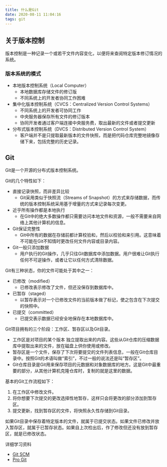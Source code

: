 ```yaml
---
title: 什么是Git
date: 2020-08-11 11:04:16
tags: git
---
```


## 关于版本控制

版本控制是一种记录一个或若干文件内容变化，以便将来查阅特定版本修订情况的系统。

### 版本系统的模式

* 本地版本控制系统（Local Computer）
    * 本地数据库存储文件的修订版
    * 不同系统上的开发者协同工作困难
* 集中化版本控制系统（CVCS：Centralized Version Control Systems）
    * 不同系统上的开发者可协同工作
    * 中央服务器保存所有文件的修订版本
    * 协同开发者通过客户端连接中央服务费，取出最新的文件或者提交更新
* 分布式版本控制系统（DVCS：Distributed Version Control System）
    * 客户端并不是只提取最新版本的文件快照，而是把代码仓库完整地镜像存储下来，包括完整的历史记录。

## Git

Git是一个开源的分布式版本控制系统。

Git的几个特性如下：

* 直接记录快照，而非差异比较
    * Git采用类似于快照流（Streams of Snapshot）的方式来存储数据，而传统的版本控制系统采用基于增量的方式来记录每次变更。
* 近乎所有操作都是本地执行
    * 在Git中的绝大多数操作都只需要访问本地文件和资源，一般不需要来自网络上其他计算机的信息。
* Git保证完整性
    * Git中所有的数据在存储前都计算校验和，然后以校验和来引用。这意味着不可能在Git不知情时更改任何文件内容或目录内容。
* Git一般只添加数据
    * 用户执行的Git操作，几乎只往Git数据库中添加数据。用户很难让Git执行任何不可逆操作，或者让它以任何方式清除数据。

Git有三种状态，你的文件可能处于其中之一：

* 已修改（modified）
    * 已修改表示修改了文件，但还没保存到数据库中。
* 已暂存（staged）
    * 以暂存表示对一个已修改文件的当前版本做了标记，使之包含在下次提交的快照中。
* 已提交（committed）
    * 已提交表示数据已经安全地保存在本地数据库中。

Git项目拥有的三个阶段：工作区、暂存区以及Git目录。

* 工作区是对项目的某个版本 独立提取出来的内容。这些从Git仓库的压缩数据库中提取出来的文件，放在磁盘上供你使用或修改。
* 暂存区是一个文件，保存了下次将要提交的文件列表信息，一般在Git仓库目录中。按照Git的术语叫做“索引”，不过一般的说法还是叫“暂存区”。
* Git仓库目录是Git用来保存项目的元数据和对象数据库的地方。这是Git中最重要的部分，从其他计算机克隆仓库时，复制的就是这里的数据。

基本的Git工作流程如下：

1. 在工作区中修改文件。
2. 将你想要下次提交的更改选择性地暂存，这样只会将更改的部分添加到暂存区。
3. 提交更新，找到暂存区的文件，将快照永久性存储到Git目录。

如果Git目录中保存着特定版本的文件，就属于已提交状态。如果文件已修改并放入暂存区，就属于已暂存状态。如果自上次检出后，作了修改但还没有放到暂存区，就是已修改状态。

详细学习资料

* [Git SCM](https://www.git-scm.com/)
* [Pro Git](https://www.progit.cn/)
